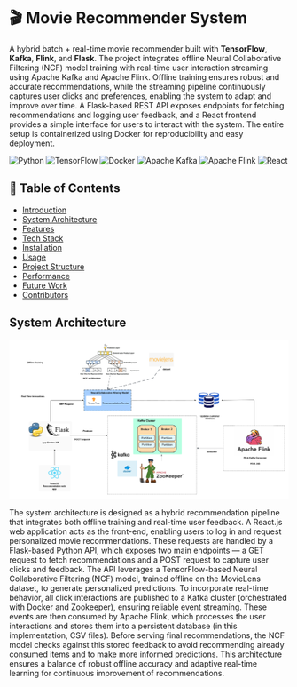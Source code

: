 # 🎬 Movie Recommender System

A hybrid batch + real-time movie recommender built with **TensorFlow**, **Kafka**, **Flink**, and **Flask**. The project integrates offline Neural Collaborative Filtering (NCF) model training with real-time user interaction streaming using Apache Kafka and Apache Flink. Offline training ensures robust and accurate recommendations, while the streaming pipeline continuously captures user clicks and preferences, enabling the system to adapt and improve over time. A Flask-based REST API exposes endpoints for fetching recommendations and logging user feedback, and a React frontend provides a simple interface for users to interact with the system. The entire setup is containerized using Docker for reproducibility and easy deployment.


![Python](https://img.shields.io/badge/Python-3.9%2B-blue)
![TensorFlow](https://img.shields.io/badge/TensorFlow-2.x-orange)
![Docker](https://img.shields.io/badge/Docker-Enabled-green)
![Apache Kafka](https://img.shields.io/badge/Kafka-Event%20Streaming-black)
![Apache Flink](https://img.shields.io/badge/Flink-Stream%20Processing-pink)
![React](https://img.shields.io/badge/Frontend-React-blueviolet)


## 📑 Table of Contents

* [Introduction](#introduction)
* [System Architecture](#system-architecture)
* [Features](#features)
* [Tech Stack](#tech-stack)
* [Installation](#installation)
* [Usage](#usage)
* [Project Structure](#project-structure)
* [Performance](#performance)
* [Future Work](#future-work)
* [Contributors](#contributors)

## System Architecture

![Recommender System Architecture](assets/system_architecture.png)

The system architecture is designed as a hybrid recommendation pipeline that integrates both offline training and real-time user feedback. A React.js web application acts as the front-end, enabling users to log in and request personalized movie recommendations. These requests are handled by a Flask-based Python API, which exposes two main endpoints — a GET request to fetch recommendations and a POST request to capture user clicks and feedback. The API leverages a TensorFlow-based Neural Collaborative Filtering (NCF) model, trained offline on the MovieLens dataset, to generate personalized predictions. To incorporate real-time behavior, all click interactions are published to a Kafka cluster (orchestrated with Docker and Zookeeper), ensuring reliable event streaming. These events are then consumed by Apache Flink, which processes the user interactions and stores them into a persistent database (in this implementation, CSV files). Before serving final recommendations, the NCF model checks against this stored feedback to avoid recommending already consumed items and to make more informed predictions. This architecture ensures a balance of robust offline accuracy and adaptive real-time learning for continuous improvement of recommendations.


